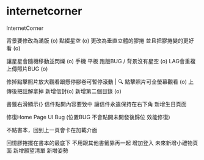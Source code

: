 # internetcorner
InternetCorner


背景要修改為滿版 (o)
點綴星空 (o)
更改為垂直立體的膠捲 並且把膠捲變的更好看 (o)

讓星星會隨機移動並閃爍 (o)
手機 平板 跑版BUG / 背景沒有星空 (o)
LAG會重複上傳照片BUG (o)


修掉點擊照片放大觀看跟懸停膠卷可暫停滾動 | 🔍 點擊照片可全螢幕觀看 (o)
上傳後把註解拿掉 
新增信封(o)
新增第二個目錄 (o)


書籤右滑顯示{}
信件點開內容要致中
讓信件永遠保持在右下角
新增生日頁面

修復Home Page UI Bug (位置BUG 不會點開未開發後歸位 效能修復)

不點書本，回到上一頁會卡在加載介面




回憶膠捲擺在書本的最底下 不用跟其他書籤靠再一起
增加登入
未來新增小禮物頁面
新增願望清單
新增姿勢